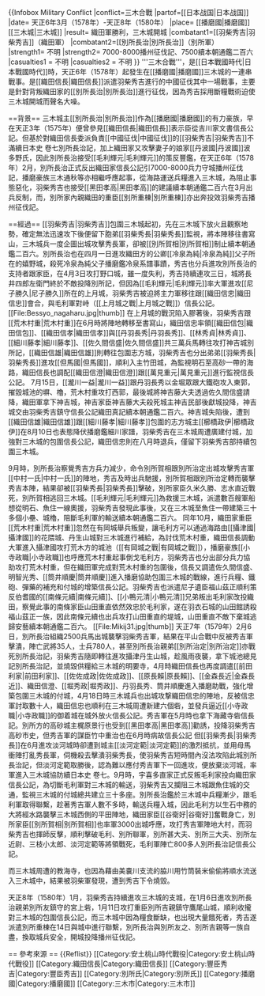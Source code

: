 {{Infobox Military Conflict
|conflict=三木合戰
|partof=[[日本战国|日本战国]]
|date= 天正6年3月（1578年）-天正8年（1580年）
|place= [[播磨國|播磨國]][[三木城|三木城]]
|result= 織田軍勝利，三木城開城
|combatant1=[[羽柴秀吉|羽柴秀吉]]（織田軍）
|combatant2=[[別所長治|別所長治]]（別所軍）
|strength1= 不明
|strength2= 7000-8000<ref>播州征伐記</ref>、7500<ref>續本朝通鑑二百六</ref>
|casualties1 = 不明
|casualties2 = 不明
}}
'''三木合戰'''，是[[日本戰國時代|日本戰國時代]]時，天正6年（1578年）起發生在[[播磨國|播磨國]]三木城的一連串戰事。是[[織田信長|織田信長]]派遣羽柴秀吉進行的中國征伐其中一場戰事，主要是針對背叛織田家的[[別所長治|別所長治]]進行征伐，因為秀吉採用斷糧戰術迫使三木城開城而聲名大噪。

==背景==
三木城主[[別所長治|別所長治]]作為[[播磨國|播磨國]]的有力豪族，早在天正3年（1575年）便曾參見[[織田信長|織田信長]]表示臣從<ref>吉川家文書</ref><ref>信長公記</ref>。但基於對織田信長委派負責[[中國征伐|中國征伐]]的[[羽柴秀吉|羽柴秀吉]]不滿<ref>續日本史 卷七</ref><ref>別所長治記</ref>，加上織田家又攻擊妻子的娘家[[丹波國|丹波國]]波多野氏，因此別所長治接受[[毛利輝元|毛利輝元]]的策反<ref>豐鑑</ref>，在天正6年（1578年）2月，別所長治正式反出織田家<ref>信長公記</ref>引7000-8000兵力守城<ref>播州征伐記</ref>，播磨豪族三木通秋等亦相繼呼應起事，從海路運送兵糧進入三木城，為阻止事態惡化，羽柴秀吉也接受[[黑田孝高|黑田孝高]]的建議<ref>續本朝通鑑二百六</ref>在3月出兵反制，而，別所家內親織田的重臣[[別所重棟|別所重棟]]亦出奔投效羽柴秀吉<ref>播州征伐記</ref>。

==經過==
[[羽柴秀吉|羽柴秀吉]]包圍三木城起初，先在三木城下放火且觀察地勢，確定無法迅速攻下後便留下胞弟[[羽柴秀長|羽柴秀長]]監視，將本陣移往書寫山，三木城兵一度企圖出城攻擊秀長軍，卻被[[別所賀相|別所賀相]]制止<ref>續本朝通鑑二百六</ref>。別所長治也在四月一日進攻織田方的公卿[[冷泉為純|冷泉為純]]父子所在的嬉野城，殺死冷泉為純父子<ref>播磨鑑</ref><ref>冷泉系譜事蹟</ref>，秀吉也分兵進攻別所長治的支持者跟家臣，在4月3日攻打野口城，雖一度失利，秀吉持續連攻三日，城將長井四郎左衛門終於不敵投降<ref>別所記</ref>，但因為[[毛利輝元|毛利輝元]]率大軍進攻[[尼子勝久|尼子勝久]]所在的上月城，羽柴秀吉被迫將主力軍移往跟[[織田信忠|織田信忠]]會合，與毛利軍對峙（[[上月城之戰|上月城之戰]]）<ref>信長公記</ref>。
[[File:Bessyo_nagaharu.jpg|thumb]]
在上月城的戰況陷入膠著後，羽柴秀吉跟[[荒木村重|荒木村重]]在6月時將陣地轉移至書寫山，織田信忠率領[[織田信包|織田信包]]、[[織田信孝|織田信孝]]與[[丹羽長秀|丹羽長秀]]、[[林秀貞|林秀貞]]、[[細川藤孝|細川藤孝]]、[[佐久間信盛|佐久間信盛]]共三萬兵馬轉往攻打神吉城<ref>別所記</ref>，[[織田信雄|織田信雄]]則轉往包圍志方城，羽柴秀吉也分出弟弟[[羽柴秀長|羽柴秀長]]進攻[[但馬國|但馬國]]，順利入主竹田城，為監視明石至高砂一帶的海路，織田信長也調配[[織田信澄|織田信澄]]跟[[萬見重元|萬見重元]]進行監視<ref>信長公記</ref>。
7月15日，[[瀧川一益|瀧川一益]]跟丹羽長秀以金堀眾跟大鐵砲攻入東郭，摧毀城池的塀、櫓，荒木村重攻打西郭，最後城將神吉藤大夫透過佐久間信盛請降，織田軍拿下神吉城，神吉家臣神吉藤大夫殺死城主神吉民部後獻城投降，神吉城交由羽柴秀吉鎮守<ref>信長公記</ref><ref>織田真記</ref><ref>續本朝通鑑二百六</ref>。神吉城失陷後，遭到[[織田信雄|織田信雄]]跟[[細川藤孝|細川藤孝]]包圍的志方城主[[櫛橋政伊|櫛橋政伊]]在8月10日也表態降伏<ref>播磨鑑</ref><ref>細川家譜</ref>，羽柴秀吉在三木城周遭廣建付城，加強對三木城的包圍<ref>信長公記</ref>，織田信忠則在八月時退兵，僅留下羽柴秀吉部持續包圍三木城。

9月時，別所長治察覺秀吉方兵力減少，命令別所賀相跟別所治定出城攻擊秀吉軍[[中村一氏|中村一氏]]的陣地，秀吉及時出兵馳援，別所賀相跟別所治定轉而襲擊秀吉本陣，結果卻被[[羽柴秀長|羽柴秀長]]擊破，別所家臣久米久勝、志水直近戰死，別所賀相逃回三木城。[[毛利輝元|毛利輝元]]為救援三木城，派遣數百艘軍船想從明石、魚住一線奧援，羽柴秀吉發現此事後，又在三木城至魚住一帶建築三十多個小壘、城櫓，阻斷毛利軍的輸送<ref>續本朝通鑑二百六</ref>。
同年10月，織田家重臣[[荒木村重|荒木村重]]忽然在有岡城舉兵叛變，讓毛利方可以通過海路由[[攝津國|攝津國]]的花隈城、丹生山城對三木城進行補給，為討伐荒木村重，織田信長調動大軍進入攝津國攻打荒木方的城池（[[有岡城之戰|有岡城之戰]]），播磨豪族[[小寺政職|小寺政職]]也呼應荒木村重起事倒戈毛利方，羽柴秀吉也分出部分兵力協助攻打荒木村重，但在織田軍完成對荒木村重的包圍後，信長又調遣佐久間信盛、明智光秀、[[筒井順慶|筒井順慶]]進入播磨協助包圍三木城的戰線，進行兵糧、鐵砲、彈藥的補充和付城的增築<ref>信長公記</ref>。羽柴秀吉也派遣尼子遺臣福山茲正順利策反伯耆國的[[南條元續|南條元續]]、[[小鴨元清|小鴨元清]]兄弟叛出毛利家改投織田，察覺此事的南條家臣山田重直依然效忠於毛利家，遂在羽衣石城的山田館誘殺福山茲正一族，因此南條元續也出兵攻打山田重直的堤城，山田重直不敵下棄城逃歸安藝<ref>續本朝通鑑二百六</ref>。
[[File:Mikij31.jpg|thumb]]
天正7年（1579年）2月6日，別所長治組織2500兵馬出城襲擊羽柴秀吉軍，結果在平山合戰中反被秀吉軍擊潰，陣亡武將35人，士兵780人，甚至別所長治親弟[[別所治定|別所治定]]亦戰死<ref>別所長治記</ref>，羽柴秀吉隨即轉往進攻攝津丹生山城，趁風雨夜襲，拿下城池<ref>總見記</ref><ref>別所長治記</ref>，並燒毀供糧給三木城的明要寺，4月時織田信長也再度調遣[[前田利家|前田利家]]、[[佐佐成政|佐佐成政]]、[[原長賴|原長賴]]、[[金森長近|金森長近]]、織田信澄、[[堀秀政|堀秀政]]、丹羽長秀、筒井順慶進入播磨助戰，強化增築包圍三木城的付城，4月18日時三木城兵也出城攻撃織田信忠的陣地，反被信忠軍討取數十人，織田信忠也順利在三木城周遭新建六個砦，並發兵逼近[[小寺政職|小寺政職]]的御着城在城外放火<ref>信長公記</ref>。秀吉軍在5月時也拿下海藏寺砦<ref>信長記</ref>。別所方的高砂城主梶原景行也受到[[黑田孝高|黑田孝高]]勸誘，投降羽柴秀吉<ref>高砂市史</ref>，但秀吉軍的謀臣竹中重治也在6月時病故<ref>信長公記</ref>
但[[羽柴秀長|羽柴秀長]]在6月進攻淡河城時卻遭到城主[[淡河定範|淡河定範]]的激烈抵抗，並用母馬衝陣打亂秀長軍，伺機殺去擊潰羽柴秀長，使羽柴秀吉短時間內沒法攻陷此城<ref>別所長治記</ref>，但淡河定範取勝後，認為難以應付秀吉軍下一回進攻，便放棄淡河城，率軍進入三木城協防<ref>續日本史 卷七</ref>。9月時，宇喜多直家正式反叛毛利家投向織田家<ref>信長公記</ref>，為切斷毛利軍對三木城的輸送，羽柴秀吉又攔阻三木城跟魚住城的交通，監視三木城的付城總共建立三十多座。別所長治鑑於三木城中兵糧漸少，跟毛利軍取得聯繫，趁著秀吉軍人數不多時，輸送兵糧入城，因此毛利方以生石中務的大將經水路襲擊三木城西側的平田陣地，織田家臣[[谷衛好|谷衛好]]奮戰身亡，別所家臣[[別所賀相|別所賀相]]也率軍3000出城呼應，攻打秀吉軍陣地大村，而羽柴秀吉也揮師反擊，順利擊破毛利、別所聯軍，別所甚大夫、別所三大夫、別所左近尉、三枝小太郎、淡河定範等將領戰死，毛利軍陣亡800多人<ref>別所長治記</ref><ref>信長公記</ref>。

而三木城周遭的教海寺，也因為藉由美嚢川支流的脇川用竹筒裝米偷偷將順水流送入三木城中，結果被羽柴軍發現，遭到秀吉下令燒毀。

天正8年（1580年）1月，羽柴秀吉持續進攻三木城的支城，在1月6日進攻別所長治親弟別所友鎮守的宮上砦，1月11日攻打重臣別所吉親鎮守鷹尾山城，順利收攏對三木城的包圍<ref>信長公記</ref>，而三木城中因為糧食斷缺，也出現大量餓死者，秀吉遂派遣別所重棟在14日與城中進行聯繫，別所長治與別所友之、別所吉親等一族自盡，換取城兵安全，開城投降<ref>播州征伐記</ref>。

== 參考來源 ==
{{Reflist}}
[[Category:安土桃山時代戰役|Category:安土桃山時代戰役]]
[[Category:織田信長|Category:織田信長]]
[[Category:豐臣秀吉|Category:豐臣秀吉]]
[[Category:別所氏|Category:別所氏]]
[[Category:播磨國|Category:播磨國]]
[[Category:三木市|Category:三木市]]